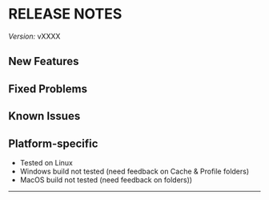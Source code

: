 # RELEASE NOTES

*Version:* vXXXX

## New Features


## Fixed Problems


## Known Issues


## Platform-specific

* Tested on Linux
* Windows build not tested (need feedback on Cache & Profile folders)
* MacOS build not tested (need feedback on folders))


---